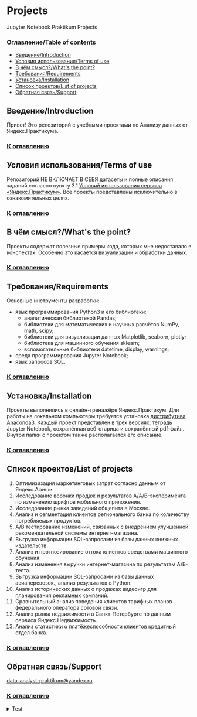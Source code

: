 # Projects
Jupyter Notebook Praktikum Projects

### Оглавление/Table of contents<a class="anchor" id="contents"></a>
* [Введение/Introduction](#chapter1)
* [Условия использования/Terms of use](#chapter2)
* [В чём смысл?/What's the point?](#chapter3)
* [Требования/Requirements](#chapter4)
* [Установка/Installation](#chapter5)
* [Список проектов/List of projects](#chapter6)
* [Обратная связь/Support](#chapterend)

## Введение/Introduction<a class="anchor" id="chapter1"></a>
Привет! Это репозиторий с учебными проектами по Анализу данных от Яндекс.Практикума.
### [К оглавлению](#contents)

## Условия использования/Terms of use<a class="anchor" id="chapter2"></a>
Репозиторий НЕ ВКЛЮЧАЕТ В СЕБЯ датасеты и полные описания заданий согласно пункту 3.1 [Условий использования сервиса «Яндекс.Практикум»](https://yandex.ru/legal/praktikum_termsofuse/). Все проекты представлены исключительно в ознакомительных целях.
### [К оглавлению](#contents)

## В чём смысл?/What's the point?<a class="anchor" id="chapter3"></a>
Проекты содержат полезные примеры кода, которых мне недоставало в конспектах. Особенно это касается визуализации и обработки данных.
### [К оглавлению](#contents)

## Требования/Requirements<a class="anchor" id="chapter4"></a>
Основные инструменты разработки:
- язык программирования Python3 и его библиотеки:
	- аналитическая библиотекой Pandas;
	- библиотеки для математических и научных расчётов NumPy, math, scipy;
	- библиотеки для визуализации данных Matplotlib, seaborn, plotly;
	- библиотека для машинного обучения sklearn;
	- вспомогательные библиотеки datetime, display, warnings;
- среда программирования Jupyter Notebook;
- язык запросов SQL.
### [К оглавлению](#contents)

## Установка/Installation<a class="anchor" id="chapter5"></a>
Проекты выполнялись в онлайн-тренажёре Яндекс.Практикум. Для работы на локальном компьютеры требуется установка [дистрибутива Anaconda3](https://www.anaconda.com/distribution/).
Каждый проект представлен в трёх версиях: тетрадь Jupyter Notebook, сохранённая веб-старица и сохранённый pdf-файл. Внутри папки с проектом также располагается его описание.
### [К оглавлению](#contents)

## Список проектов/List of projects<a class="anchor" id="chapter6"></a>
1. Оптимизизация маркетинговых затрат согласно данным от Яндекс.Афиши.
2. Исследование воронки продаж и результатов A/A/B-эксперимента по изменению шрифтов мобильного приложения.
3. Исследование рынка заведений общепита в Москве.
4. Анализ и сегментация клиентов регионального банка по количеству потребляемых продуктов.
5. A/B тестирование изменений, связанных с внедрением улучшенной рекомендательной системы интернет-магазина.
6. Выгрузка информации SQL-запросами из базы данных книжных издательств.
7. Анализ и прогнозирование оттока клиентов средствами машинного обучения.
8. Анализ изменения выручки интернет-магазина по результатам A/B-теста.
9. Выгрузка информации SQL-запросами из базы данных авиаперевозок., анализ результатов в Python.
10. Анализ исторических данных о продажах видеоигр для планирования рекламных кампаний.
11. Сравнительный анализ поведения клиентов тарифных планов федерального оператора сотовой связи.
12. Анализ рынка недвижимости в Санкт-Петербурге по данным сервиса Яндекс.Недвижимость.
13. Анализ статистики о платёжеспособности клиентов кредитный отдел банка.
### [К оглавлению](#contents)

## Обратная связь/Support<a class="anchor" id="#chapterend"></a>
data-analyst-praktikum@yandex.ru
### [К оглавлению](#contents)

<details>
  <summary>Test</summary>
  
  ```
  Test
  ```
</details>
